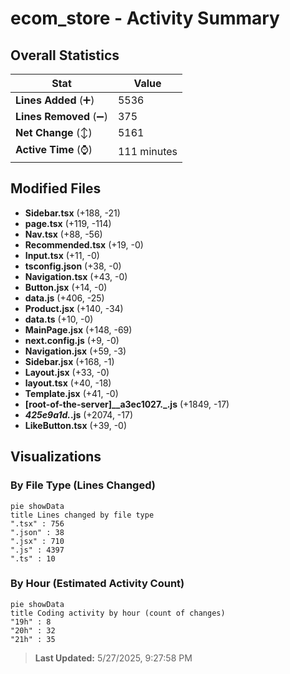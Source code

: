 # ecom_store - Activity Summary 

## Overall Statistics

| Stat                   | Value                                                             |
| ---------------------- | ----------------------------------------------------------------- |
| **Lines Added** (➕)   | 5536                                          |
| **Lines Removed** (➖) | 375                                        |
| **Net Change** (↕)    | 5161                |
| **Active Time** (⌚)   | 111 minutes |


## Modified Files
- **Sidebar.tsx** (+188, -21)
- **page.tsx** (+119, -114)
- **Nav.tsx** (+88, -56)
- **Recommended.tsx** (+19, -0)
- **Input.tsx** (+11, -0)
- **tsconfig.json** (+38, -0)
- **Navigation.tsx** (+43, -0)
- **Button.jsx** (+14, -0)
- **data.js** (+406, -25)
- **Product.jsx** (+140, -34)
- **data.ts** (+10, -0)
- **MainPage.jsx** (+148, -69)
- **next.config.js** (+9, -0)
- **Navigation.jsx** (+59, -3)
- **Sidebar.jsx** (+168, -1)
- **Layout.jsx** (+33, -0)
- **layout.tsx** (+40, -18)
- **Template.jsx** (+41, -0)
- **[root-of-the-server]__a3ec1027._.js** (+1849, -17)
- **_425e9a1d._.js** (+2074, -17)
- **LikeButton.tsx** (+39, -0)

## Visualizations

### By File Type (Lines Changed)

```mermaid
pie showData
title Lines changed by file type
".tsx" : 756
".json" : 38
".jsx" : 710
".js" : 4397
".ts" : 10
```

### By Hour (Estimated Activity Count)

```mermaid
pie showData
title Coding activity by hour (count of changes)
"19h" : 8
"20h" : 32
"21h" : 35
```


> **Last Updated:** 5/27/2025, 9:27:58 PM